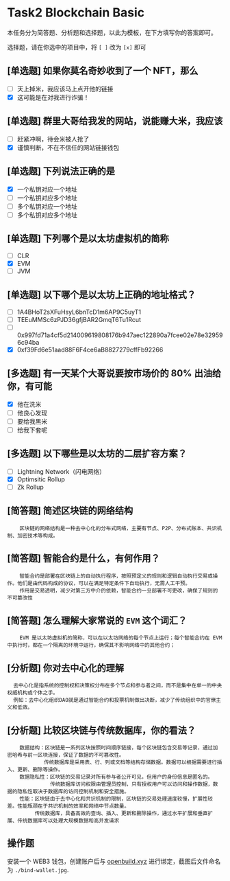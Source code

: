 # Task2 Blockchain Basic

本任务分为简答题、分析题和选择题，以此为模板，在下方填写你的答案即可。

选择题，请在你选中的项目中，将 `[ ]` 改为 `[x]` 即可

## [单选题] 如果你莫名奇妙收到了一个 NFT，那么

- [ ] 天上掉米，我应该马上点开他的链接
- [x] 这可能是在对我进行诈骗！

## [单选题] 群里大哥给我发的网站，说能赚大米，我应该

- [ ] 赶紧冲啊，待会米被人抢了
- [x] 谨慎判断，不在不信任的网站链接钱包

## [单选题] 下列说法正确的是

- [x] 一个私钥对应一个地址
- [ ] 一个私钥对应多个地址
- [ ] 多个私钥对应一个地址
- [ ] 多个私钥对应多个地址

## [单选题] 下列哪个是以太坊虚拟机的简称

- [ ] CLR
- [x] EVM
- [ ] JVM

## [单选题] 以下哪个是以太坊上正确的地址格式？

- [ ] 1A4BHoT2sXFuHsyL6bnTcD1m6AP9C5uyT1
- [ ] TEEuMMSc6zPJD36gfjBAR2GmqT6Tu1Rcut
- [ ] 0x997fd71a4cf5d214009619808176b947aec122890a7fcee02e78e329596c94ba
- [x] 0xf39Fd6e51aad88F6F4ce6aB8827279cffFb92266

## [多选题] 有一天某个大哥说要按市场价的 80% 出油给你，有可能

- [x] 他在洗米
- [ ] 他良心发现
- [ ] 要给我黒米
- [ ] 给我下套呢

## [多选题] 以下哪些是以太坊的二层扩容方案？

- [ ] Lightning Network（闪电网络）
- [x] Optimsitic Rollup
- [ ] Zk Rollup

## [简答题] 简述区块链的网络结构

```
    区块链的网络结构是一种去中心化的分布式网络，主要有节点、P2P、分布式账本、共识机制、加密技术等构成。
```

## [简答题] 智能合约是什么，有何作用？

```
    智能合约是部署在区块链上的自动执行程序，按照预定义的规则和逻辑自动执行交易或操作。他们是由代码构成的协议，可以在满足特定条件下自动执行，无需人工干预。
    作用是交易透明，减少对第三方中介的依赖，智能合约一旦部署不可更改，确保了规则的不可篡改性
```

## [简答题] 怎么理解大家常说的 `EVM` 这个词汇？

```
    EVM 是以太坊虚拟机的简称，可以在以太坊网络的每个节点上运行；每个智能合约在 EVM 中执行时，都在一个隔离的环境中运行，确保其不影响网络中的其他合约；
```

## [分析题] 你对去中心化的理解

```
  去中心化是指系统的控制权和决策权分布在多个节点和参与者之间，而不是集中在单一的中央权威机构或个体之手。
  例如：去中心化组织DAO就是通过智能合约和投票机制做出决断，减少了传统组织中的官僚主义和低效。
```

## [分析题] 比较区块链与传统数据库，你的看法？

```
    数据结构：区块链是一系列区块按照时间顺序链接，每个区块链包含交易等记录，通过加密哈希与前一区块连接，保证了数据的不可篡改性。
            传统数据库是采用表、行、列或文档等结构存储数据。数据可以根据需要进行插入、更新、删除等操作。
    数据隐私性：区块链的交易记录对所有参与者公开可见，但用户的身份信息是匿名的。
              传统数据库访问权限由管理员控制，只有授权用户可以访问和操作数据，数据的隐私性取决于数据库的访问控制机制和安全措施。
    性能：区块链由于去中心化和共识机制的限制，区块链的交易处理速度较慢，扩展性较差。性能瓶颈在于共识机制的效率和网络中节点数量。
         传统数据库，具备高效的查询、插入、更新和删除操作，通过水平扩展和垂直扩展、传统数据库可以处理大规模数据和高并发请求
```

## 操作题

安装一个 WEB3 钱包，创建账户后与 [openbuild.xyz](https://openbuild.xyz/profile) 进行绑定，截图后文件命名为 `./bind-wallet.jpg`.
